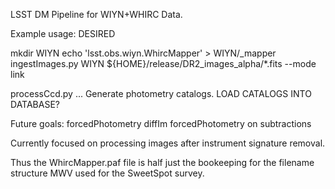 LSST DM Pipeline for WIYN+WHIRC Data.

Example usage:
DESIRED

mkdir WIYN
echo 'lsst.obs.wiyn.WhircMapper' > WIYN/_mapper
ingestImages.py WIYN ${HOME}/release/DR2_images_alpha/\*.fits --mode link 

processCcd.py ...  Generate photometry catalogs.
LOAD CATALOGS INTO DATABASE?

Future goals:
forcedPhotometry
diffIm
forcedPhotometry on subtractions

Currently focused on processing images after instrument signature removal.

Thus the WhircMapper.paf file is half just the bookeeping for the filename structure MWV used for the SweetSpot survey.
